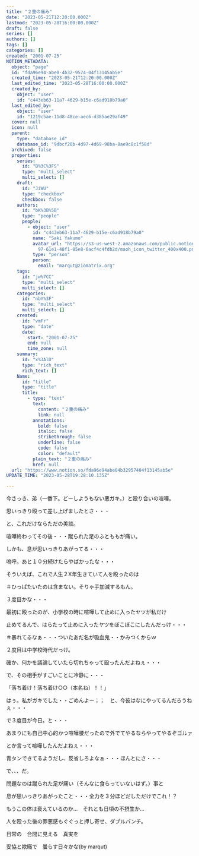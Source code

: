 ```yaml
---
title: "２重の痛み"
date: "2023-05-21T12:20:00.000Z"
lastmod: "2023-05-28T16:00:00.000Z"
draft: false
series: []
authors: []
tags: []
categories: []
created: "2001-07-25"
NOTION_METADATA:
  object: "page"
  id: "fda96e94-abe0-4b32-9574-04f13145ab5e"
  created_time: "2023-05-21T12:20:00.000Z"
  last_edited_time: "2023-05-28T16:00:00.000Z"
  created_by:
    object: "user"
    id: "c443eb63-11a7-4629-b15e-c6ad918b79a0"
  last_edited_by:
    object: "user"
    id: "1219c5ae-11d8-48ce-aec6-d385ae29af49"
  cover: null
  icon: null
  parent:
    type: "database_id"
    database_id: "9dbcf20b-4d97-4d69-98ba-8ae9c8c1f58d"
  archived: false
  properties:
    series:
      id: "B%3C%3FS"
      type: "multi_select"
      multi_select: []
    draft:
      id: "JiWU"
      type: "checkbox"
      checkbox: false
    authors:
      id: "bK%3B%5B"
      type: "people"
      people:
        - object: "user"
          id: "c443eb63-11a7-4629-b15e-c6ad918b79a0"
          name: "Saki Yakumo"
          avatar_url: "https://s3-us-west-2.amazonaws.com/public.notion-static.com/3ad1c4\
            97-61e1-48f1-85e8-6acf4c4fdb2d/maoh_icon_twitter_400x400.png"
          type: "person"
          person:
            email: "marqut@ziomatrix.org"
    tags:
      id: "jw%7CC"
      type: "multi_select"
      multi_select: []
    categories:
      id: "nbY%3F"
      type: "multi_select"
      multi_select: []
    created:
      id: "vmFr"
      type: "date"
      date:
        start: "2001-07-25"
        end: null
        time_zone: null
    summary:
      id: "x%3AlD"
      type: "rich_text"
      rich_text: []
    Name:
      id: "title"
      type: "title"
      title:
        - type: "text"
          text:
            content: "２重の痛み"
            link: null
          annotations:
            bold: false
            italic: false
            strikethrough: false
            underline: false
            code: false
            color: "default"
          plain_text: "２重の痛み"
          href: null
  url: "https://www.notion.so/fda96e94abe04b32957404f13145ab5e"
UPDATE_TIME: "2023-05-28T19:28:10.135Z"

---
```

<link rel="stylesheet" href="https://cdn.jsdelivr.net/npm/katex@0.16.2/dist/katex.min.css" integrity="sha384-bYdxxUwYipFNohQlHt0bjN/LCpueqWz13HufFEV1SUatKs1cm4L6fFgCi1jT643X" crossorigin="anonymous">


今さっき、弟（一番下。どーしようもない悪ガキ。）と殴り合いの喧嘩。


思いっきり殴って差し上げましたとさ・・・


と、これだけならただの美談。


喧嘩終わってその後・・・蹴られた足のふとももが痛い。


しかも、息が思いっきりあがってる・・・


嗚呼。あと１０分続けたらやばかったな・・・


そういえば、これで人生２X年生きていて人を殴ったのは


＃ひっぱたいたのは含まない。そりゃ手加減するもん。


３度目かな・・・


最初に殴ったのが、小学校の時に喧嘩して止めに入ったヤツが私だけ


止めてるんで、はらたって止めに入ったヤツをぼこぼこにしたんだっけ・・・


＃暴れてるなぁ・・・ついたあだ名が吸血鬼・・かみつくからｗ


２度目は中学校時代だっけ。


確か、何かを議論していたら切れちゃって殴ったんだよねぇ・・・


で、その相手がすごいことに冷静に・・・


「落ち着け！落ち着け○○（本名ね）！！」


はぅ。私がガキでした・・ごめんよー；；　と、今彼はなにやってるんだろうねぇ・・・


で３度目が今日。と・・・


あまりにも自己中心的かつ喧嘩腰だったので外でてやるならやってやるぞゴルァ


とか言って喧嘩したんだよねぇ・・・


青タンできてるようだし、反省しろよなぁ・・・ほんとにさ・・・


で、、、だ。


問題なのは蹴られた足が痛い（そんなに食らっていないはず。）事と


息が思いっきりあがったこと・・・全力を３分ほどだしただけでこれ！？


もうこの体は衰えているのか…　それとも日頃の不摂生か…


人を殴った後の罪悪感もぐぐっと押し寄せ、ダブルパンチ。


日常の　合間に見える　真実を


妥協と欺瞞で　曇らす日々かな(by marqut)

